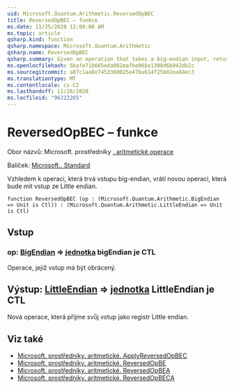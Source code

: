 ```yaml
---
uid: Microsoft.Quantum.Arithmetic.ReversedOpBEC
title: ReversedOpBEC – funkce
ms.date: 11/25/2020 12:00:00 AM
ms.topic: article
qsharp.kind: function
qsharp.namespace: Microsoft.Quantum.Arithmetic
qsharp.name: ReversedOpBEC
qsharp.summary: Given an operation that takes a big-endian input, returns a new operation that takes a little-endian input.
ms.openlocfilehash: 5bafe71b665eda082eafbe06be1308d6b042db2c
ms.sourcegitcommit: a87c1aa8e7453360025e47ba614f25b02ea84ec3
ms.translationtype: MT
ms.contentlocale: cs-CZ
ms.lasthandoff: 11/26/2020
ms.locfileid: "96222265"
---
```

# <a name="reversedopbec-function"></a>ReversedOpBEC – funkce

Obor názvů: Microsoft. prostředníky [. aritmetické operace](xref:Microsoft.Quantum.Arithmetic)

Balíček: [Microsoft.. Standard](https://nuget.org/packages/Microsoft.Quantum.Standard)


Vzhledem k operaci, která trvá vstupu big-endian, vrátí novou operaci, která bude mít vstup ze Little endian.

```qsharp
function ReversedOpBEC (op : (Microsoft.Quantum.Arithmetic.BigEndian => Unit is Ctl)) : (Microsoft.Quantum.Arithmetic.LittleEndian => Unit is Ctl)
```


## <a name="input"></a>Vstup

### <a name="op--bigendian--unit--is-ctl"></a>op: [BigEndian](xref:Microsoft.Quantum.Arithmetic.BigEndian) => [jednotka](xref:microsoft.quantum.lang-ref.unit) bigEndian je CTL

Operace, jejíž vstup má být obrácený.



## <a name="output--littleendian--unit--is-ctl"></a>Výstup: [LittleEndian](xref:Microsoft.Quantum.Arithmetic.LittleEndian) => [jednotka](xref:microsoft.quantum.lang-ref.unit) LittleEndian je CTL

Nová operace, která přijme svůj vstup jako registr Little endian.

## <a name="see-also"></a>Viz také

- [Microsoft. prostředníky. aritmetické. ApplyReversedOpBEC](xref:Microsoft.Quantum.Arithmetic.ApplyReversedOpBEC)
- [Microsoft. prostředníky. aritmetické. ReversedOpBE](xref:Microsoft.Quantum.Arithmetic.ReversedOpBE)
- [Microsoft. prostředníky. aritmetické. ReversedOpBEA](xref:Microsoft.Quantum.Arithmetic.ReversedOpBEA)
- [Microsoft. prostředníky. aritmetické. ReversedOpBECA](xref:Microsoft.Quantum.Arithmetic.ReversedOpBECA)